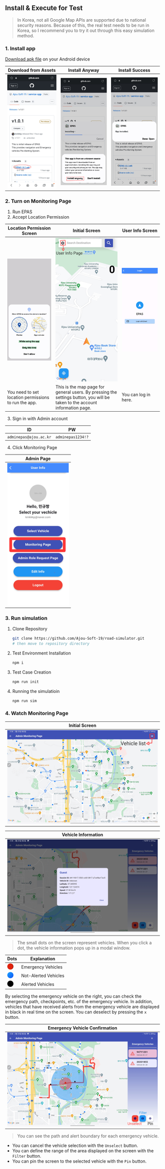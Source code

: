 ## Install & Execute for Test

> In Korea, not all Google Map APIs are supported due to national security reasons. Because of this, the real test needs to be run in Korea, so I recommend you to try it out through this easy simulation method.

### 1. Install app

[Download apk file](https://github.com/Ajou-Soft-19/service-app/releases/tag/v1.0.1) on your Android device

|Download from Assets|Install Anyway|Install Success|
|---|---|---|
|![Download from Assets](../img/Install1.jpeg)|![Install Anyway](../img/Install2.jpeg)|![Install Success](../img/Install3.jpeg)

### 2. Turn on Monitoring Page

1. Run EPAS
2. Accept Location Permission

| Location Permission Screen | Initial Screen                         | User Info Screen |
|-------------|---------------------------------|------------------------------------|
| ![Location Permission Screen](../img/initial1.jpeg) | ![Initial Screen](../img/initial2.jpeg) | ![User Info Screen](../img/initial3.jpeg) |
|You need to set location permissions to run the app.|This is the map page for general users. By pressing the settings button, you will be taken to the account information page.|You can log in here.|

3. Sign in with Admin account

|ID|PW|
|-|-|
|`adminepas@ajou.ac.kr`|`adminepas1234!?`|

4. Click Monitoring Page

| Admin Page |  
|-------------|
| <img src="../img/clickMonitoringPage.jpeg" width = "200"> |

### 3. Run simulation

1. Clone Repository

    ```bash
    git clone https://github.com/Ajou-Soft-19/road-simulator.git
    # then move to repository directory
    ```

2. Test Environment Installation

    ```bash
    npm i
    ```

3. Test Case Creation

    ```bash
    npm run init
    ```

4. Running the simulatioin

    ```bash
    npm run sim
    ```

### 4. Watch Monitoring Page

| Initial Screen |  
|-------------|
| <img src="../img/monitoringPage1.jpeg" width = "500"> |

| Vehicle Information |  
|-------------|
| <img src="../img/monitoringPage2.jpeg" width = "500"> |
> The small dots on the screen represent vehicles. When you click a dot, the vehicle information pops up in a modal window.

| Dots | Explanation |
|------|-------------|
|<img src = "../img/circle_red.png" width = "20">|Emergency Vehicles|
|<img src = "../img/circle_blue.png" width = "20">|Not-Alerted Vehicles|
|<img src = "../img/circle_black.png" width = "20">|Alerted Vehicles|

By selecting the emergency vehicle on the right, you can check the emergency path, checkpoints, etc. of the emergency vehicle. In addition, vehicles that have received alerts from the emergency vehicle are displayed in black in real time on the screen. You can deselect by pressing the `x` button.

| Emergency Vehicle Confirmation |  
|-------------|
| <img src="../img/monitoringPage3.jpeg" width = "500"> |
> You can see the path and alert boundary for each emergency vehicle.

- You can cancel the vehicle selection with the `Unselect` button.
- You can define the range of the area displayed on the screen with the `Filter` button.
- You can pin the screen to the selected vehicle with the `Pin` button.